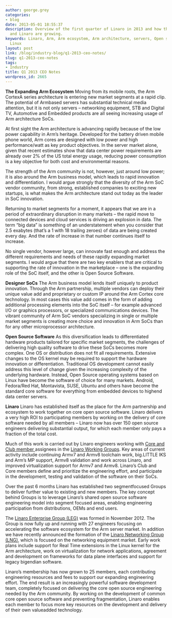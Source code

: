 ```yaml
---
author: george.grey
categories:
- blog
date: 2013-05-01 18:55:37
description: Overview of the first quarter of Linaro in 2013 and how the Arm ecosystem
  and Linaro are growing.
keywords: Linaro, Arm, Arm ecosystem, Arm architecture, servers, Open source software,
  Linux
layout: post
link: /blog/industry-blog/q1-2013-ceo-notes/
slug: q1-2013-ceo-notes
tags:
- Industry
title: Q1 2013 CEO Notes
wordpress_id: 2665
---
```


**The Expanding Arm Ecosystem**
Moving from its mobile roots, the Arm Cortex­A series architecture is entering new market segments at a rapid clip. The potential of Arm­based servers has substantial technical media attention, but it is not only servers – networking equipment, STB and Digital TV, Automotive and Embedded products are all seeing increasing usage of Arm architecture SoCs.

At first sight the Arm architecture is advancing rapidly because of the low power capability in Arm’s heritage. Developed for the battery driven mobile phone world, Arm cores are designed with low power and high performance/watt as key product objectives. In the server market alone, given that recent estimates show that data center power requirements are already over 2% of the US total energy usage, reducing power consumption is a key objective for both cost and environmental reasons.

The strength of the Arm community is not, however, just around low power; it is also around the Arm business model, which leads to rapid innovation and differentiation. I would argue strongly that the diversity of the Arm SoC vendor community, from strong, established companies to exciting new startups, is what makes the Arm architecture stand out today as the leader in SoC innovation.

Returning to market segments for a moment, it appears that we are in a period of extraordinary disruption in many markets – the rapid move to connected devices and cloud services is driving an explosion in data. The term “big data” is something of an understatement when you consider that 2.5 exabytes (that’s a 1 with 18 trailing zeroes) of data are being created every day. And the rate of increase in that number continues itself to increase.

No single vendor, however large, can innovate fast enough and address the different requirements and needs of these rapidly expanding market segments. I would argue that there are two key enablers that are critical to supporting the rate of innovation in the marketplace – one is the expanding role of the SoC itself, and the other is Open Source Software.

**Designer SoCs** The Arm business model lends itself uniquely to product innovation. Through the Arm partnership, multiple vendors can deploy their unique value add and proprietary or custom IP around the Arm Cortex core technology. In most cases this value add comes in the form of adding additional processing elements into the SoC itself – for example advanced I/O or graphics processors, or specialized communications devices. The vibrant community of Arm SoC vendors specializing in single or multiple market segments is creating more choice and innovation in Arm SoCs than for any other microprocessor architecture.

**Open Source Software** As this diversification leads to differentiated hardware products tailored for specific market segments, the challenges of delivering high quality software to drive these SoCs becomes more complex. One OS or distribution does not fit all requirements. Extensive changes to the OS kernel may be required to support the hardware innovation or differentiation. Traditional OS development cannot easily address this level of change given the increasing complexity of the underlying hardware. Instead, Open Source operating systems based on Linux have become the software of choice for many markets. Android, Fedora/Red Hat, Montavista, SUSE, Ubuntu and others have become the standard core software for everything from embedded devices to high­end data center servers.

**Linaro** Linaro has established itself as the place for the Arm partnership and ecosystem to work together on core open source software. Linaro delivers a very high ROI to participating members by working on the delivery of core software needed by all members – Linaro now has over 150 open source engineers delivering substantial output, for which each member only pays a fraction of the total cost.

Much of this work is carried out by Linaro engineers working with [Core and Club member ](/members)assignees in the [Linaro Working Groups](https://wiki.linaro.org/WorkingGroups). Key areas of current activity include continuing Armv7 and Armv8 toolchain work, big.LITTLE IKS and Arm’s MP support, Armv8 validation and work across Linaro, and improved virtualization support for Armv7 and Armv8. Linaro’s Club and Core members define and prioritize the engineering effort, and participate in the development, testing and validation of the software on their SoCs.

Over the past 6 months Linaro has established two segment­focused Groups to deliver further value to existing and new members. The key concept behind Groups is to leverage Linaro’s shared open source software engineering model into segment focused areas, enabling engineering participation from distributions, OEMs and end users.

The [Linaro Enterprise Group (LEG)](/groups/leg/) was formed in November 2012. The Group is now fully up and running with 27 engineers focusing on accelerating the software ecosystem for the Arm server market. In addition we have recently announced the formation of the [Linaro Networking Group (LNG)](/blog/lng/), which is focused on the networking equipment market. Early work plans include support for Real Time extensions in the Linux kernel for the Arm architecture, work on virtualization for network applications, agreement and development on frameworks for data plane interfaces and support for legacy big­endian software.

Linaro’s membership has now grown to 25 members, each contributing engineering resources and fees to support our expanding engineering effort. The end result is an increasingly powerful software development team, completely focused on delivering the core open source engineering needed by the Arm community. By working on the development of common core open source software and preventing fragmentation, Linaro enables each member to focus more key resources on the development and delivery of their own value­added technology.